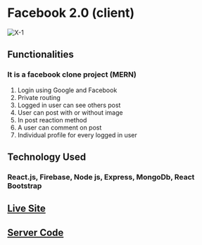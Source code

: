 # Facebook 2.0 (client)

<img src="https://i.ibb.co/TWhqL7Z/X-1.png" alt="X-1" border="0">

## Functionalities
### It is a facebook clone project (MERN)
1. Login using Google and Facebook
2. Private routing
3. Logged in user can see others post
4. User can post with or without image
5. In post reaction method
6. A user can comment on post
7. Individual profile for every logged in user

## Technology Used
### React.js, Firebase, Node js, Express, MongoDb, React Bootstrap

## [Live Site](https://facebook-2o.web.app/)

## [Server Code](https://github.com/Abu-Hojayfa/facebook-2.0_server)
